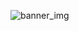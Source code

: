 <!-- ![Untitled design (31)](https://github.com/user-attachments/assets/c84bdf58-22dc-47d9-9b69-be2882bf5d5d) -->
![banner_img](https://github.com/user-attachments/assets/075a4424-3611-4c76-8702-00fca4037ea8)
